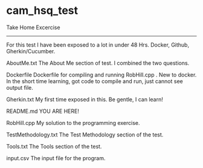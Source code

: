 # cam_hsq_test
Take Home Excercise 
********************************************
For this test I have been exposed to a lot in under 48 Hrs. Docker, Github, Gherkin/Cucumber.

AboutMe.txt
   The About Me section of test. I combined the two questions.
   
Dockerfile
   Dockerfile for compiling and running RobHill.cpp . New to docker. In the short time learning, got code to compile and run, just cannot see output file.
   
Gherkin.txt
   My first time exposed in this. Be gentle, I can learn!

README.md
   YOU ARE HERE!

RobHill.cpp
   My solution to the programming exercise.

TestMethodology.txt
   The Test Methodology section of the test.

Tools.txt
   The Tools section of the test.

input.csv
   The input file for the program.
